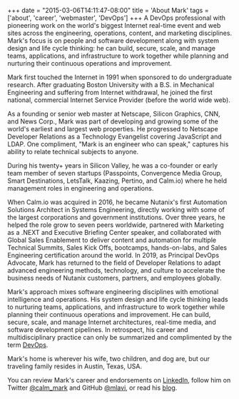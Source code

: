 +++
date = "2015-03-06T14:11:47-08:00"
title = 'About Mark'
tags = ['about', 'career', 'webmaster', 'DevOps']
+++
A DevOps professional with pioneering work on the world's biggest Internet real-time event and web sites across the engineering, operations, content, and marketing disciplines. Mark's focus is on people and software development along with system design and life cycle thinking: he can build, secure, scale, and manage teams, applications, and infrastructure to work together while planning and nurturing their continuous operations and improvement.
<!--more-->

Mark first touched the Internet in 1991 when sponsored to do undergraduate research. After graduating Boston University with a B.S. in Mechanical Engineering and suffering from Internet withdrawal, he joined the first national, commercial Internet Service Provider (before the world wide web).

As a founding or senior web master at Netscape, Silicon Graphics, CNN, and News Corp., Mark was part of developing and growing some of the world's earliest and largest web properties. He progressed to Netscape Developer Relations as a Technology Evangelist covering JavaScript and LDAP. One compliment, "Mark is an engineer who can speak," captures his ability to relate technical subjects to anyone.

During his twenty+ years in Silicon Valley, he was a co-founder or early team member of seven startups (Passpoints, Convergence Media Group, Smart Destinations, LetsTalk, Kaazing, Pertino, and Calm.io) where he held management roles in engineering and operations.

When Calm.io was acquired in 2016, he became Nutanix's first Automation Solutions Architect  in Systems Engineering, directly working with some of the largest corporations and government institutions. Over three years, he helped the role grow to seven peers worldwide, partnered with Marketing as a .NEXT and Executive Briefing Center speaker, and collaborated with Global Sales Enablement to deliver content and automation for multiple Technical Summits, Sales Kick Offs, bootcamps, hands-on-labs, and Sales Engineering certification around the world. In 2019, as Principal DevOps Advocate, Mark has returned to the field of Developer Relations to adapt advanced engineering methods, technology, and culture to accelerate the business needs of Nutanix customers, partners, and employees globally.

Mark's approach mixes software engineering disciplines with emotional intelligence and operations. His system design and life cycle thinking leads to nurturing teams, applications, and infrastructure to work together while planning their continuous operations and improvement. He can build, secure, scale, and manage Internet architectures, real-time media, and software development pipelines. In retrospect, his career and multidisciplinary practice can only be summarized and complimented by the term [DevOps](https://en.wikipedia.org/wiki/DevOps).

Mark's home is wherever his wife, two children, and dog are, but our traveling family resides in Austin, Texas, USA.

You can review Mark's career and endorsements on [LinkedIn](https://www.linkedin.com/in/marklavi), follow him on Twitter [@calm_mark](https://twitter.com/calm_mark) and GitHub [@mlavi](https://github.com/mlavi), or read his [blog](http://mlavi.github.io).

<!-- Shorter:
I started at the first commercial, national Internet service provider in 1993 as what we would now call a full stack web developer and architect, but I split my time between development and the data center, so I have been doing DevOps my entire career before there was a term for it. I worked as a founding or early web master at News Corp, CNN, Netscape, and Silicon Graphics. I spent two decades in Silicon Valley holding roles as engineering and operations managers with various start-ups. The last start up was Calm, which Nutanix acquired four years ago and I became the first Automation Solutions Architect at the company. Last year, I became the principle DevOps Advocate and I couldn't be prouder for helping make DevOps real with our customers and partners.

I spent over 20 years in Silicon Valley having worked at Netscape, Silicon Graphics, News Corp, CNN/fn and then several start-ups as a engineering and operations manager. When Calm.io was acquired...
---
As a founding or senior web master at Netscape, Silicon Graphics, CNN, and News Corp., Mark was part of developing and growing some of the world’s earliest and largest web properties. He progressed to Netscape Developer Relations as a Technology Evangelist covering JavaScript and LDAP. During his twenty+ years in Silicon Valley, he was a co-founder or early team member of seven startups where he held management roles in engineering and operations. When Calm.io was acquired in 2016, he became Nutanix’s first Automation Solutions Architect and helped the role grow to seven peers worldwide. In 2019, as Principal DevOps Advocate, Mark has returned to the field of Developer Relations to adapt advanced engineering methods, technology, and culture to accelerate the business needs of Nutanix customers, partners, and employees globally.

You can follow him on Twitter @calm_mark or read his blog at https://mlavi.github.io
---
As Principal DevOps Advocate, Mark adapts advanced engineering methods, technology, and culture to accelerate the business needs of Nutanix customers, partners, and employees.
With over twenty years of Silicon Valley experience, Mark was a senior web master at Netscape, Silicon Graphics, CNN, and News Corp., a Technology Evangelist in Netscape Developer Relations covering JavaScript and LDAP, and has held management roles in engineering and operations.
One compliment, “Mark is an engineer who can speak,” captures his ability to relate technical subjects to anyone. You can follow him on Twitter [@calm_mark](https://twitter.com/calm_mark) and GitHub [@mlavi](https://github.com/mlavi).
-->
